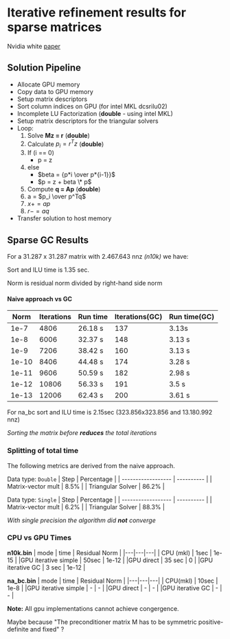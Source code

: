 # Iterative refinement results for sparse matrices

Nvidia white [paper](https://docs.nvidia.com/cuda/incomplete-lu-cholesky/index.html)

## Solution Pipeline

- Allocate GPU memory
- Copy data to GPU memory
- Setup matrix descriptors
- Sort column indices on GPU (for intel MKL dcsrilu02)
- Incomplete LU Factorization (**double** - using intel MKL)
- Setup matrix descriptors for the triangular solvers
- Loop:
  1. Solve **Mz = r** (**double**)
  2. Calculate $p_i = r^T z$ (**double**)
  3. If (i == 0)
     - p = z
  4. else
     - $beta = {p*i \over p*{i-1}}$
     - $p = z + beta \* p$
  5. Compute **q = Ap** (**double**)
  6. a = $p_i \over p^Tq$
  7. $x += ap$
  8. $r -= aq$
- Transfer solution to host memory

## Sparse GC Results

For a 31.287 x 31.287 matrix with 2.467.643 nnz _(n10k)_ we have:

Sort and ILU time is 1.35 sec.

Norm is residual norm divided by right-hand side norm

#### Naive approach vs GC

| Norm  | Iterations | Run time | Iterations(GC) | Run time(GC) |
| ----- | ---------- | -------- | -------------- | ------------ |
| 1e-7  | 4806       | 26.18 s  | 137            | 3.13s        |
| 1e-8  | 6006       | 32.37 s  | 148            | 3.13 s       |
| 1e-9  | 7206       | 38.42 s  | 160            | 3.13 s       |
| 1e-10 | 8406       | 44.48 s  | 174            | 3.28 s       |
| 1e-11 | 9606       | 50.59 s  | 182            | 2.98 s       |
| 1e-12 | 10806      | 56.33 s  | 191            | 3.5 s        |
| 1e-13 | 12006      | 62.43 s  | 200            | 3.61 s       |

For na_bc sort and ILU time is 2.15sec (323.856x323.856 and 13.180.992 nnz)

_Sorting the matrix before **reduces** the total iterations_

### Splitting of total time

The following metrics are derived from the naive approach.

Data type: `Double`
| Step | Percentage |
| ------------------ | ---------- |
| Matrix-vector mult | 8.5% |
| Triangular Solver | 86.2% |

Data type: `Single`
| Step | Percentage |
| ------------------ | ---------- |
| Matrix-vector mult | 6.2% |
| Triangular Solver | 88.3% |

_With single precision the algorithm did **not** converge_

### CPU vs GPU Times

**n10k.bin**
| mode | time | Residual Norm |
|---|---|---|
| CPU (mkl) | 1sec | 1e-15 |
|GPU iterative simple | 50sec | 1e-12 |
|GPU direct | 35 sec | 0 |
|GPU iterative GC | 3 sec | 1e-12 |

**na_bc.bin**
| mode | time | Residual Norm |
|---|---|---|
| CPU(mkl) | 10sec | 1e-8 |
|GPU iterative simple | - | - |
|GPU direct | - | - |
|GPU iterative GC | - | - |

**Note:** All gpu implementations cannot achieve congergence.

Maybe because "The preconditioner matrix M has to be symmetric positive-definite and fixed" ?

<!-- ![alt text](/results/iters.png)

![alt text](/results/run%20time.png) -->
